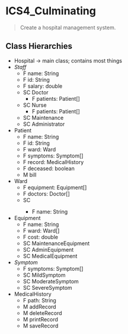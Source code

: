 # ICS4_Culminating
> Create a hospital management system.
## Class Hierarchies
* Hospital -> main class; contains most things
* *Staff*
	* F name: String
	* F id: String
	* F salary: double
	* SC Doctor
		* F patients: Patient[]
	* SC Nurse
		* F patients: Patient[]
	* SC Maintenance
	* SC Administrator
* Patient
	* F name: String
	* F id: String
	* F ward: Ward
	* F symptoms: Symptom[]
	* F record: MedicalHistory
	* F deceased: boolean
	* M bill
* Ward
	* F equipment: Equipment[]
	* F doctors: Doctor[]
	* SC <Wing Name>
		* F name: String
* Equipment
	* F name: String
	* F ward: Ward[]
	* F cost: double
	* SC MaintenanceEquipment
	* SC AdminEquipment
	* SC MedicalEquipment
* *Symptom*
	* F symptoms: Symptom[]
	* SC MildSymptom
	* SC ModerateSymptom
	* SC SevereSymptom
* MedicalHistory
	* F path: String
	* M addRecord
	* M deleteRecord
	* M printRecord
	* M saveRecord
